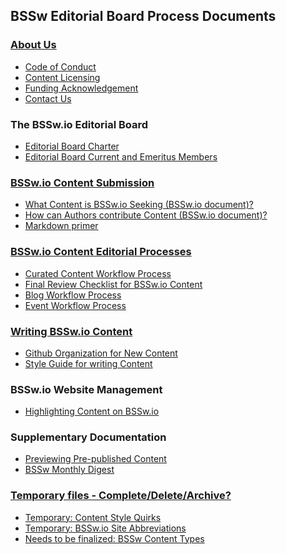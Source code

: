## BSSw Editorial Board Process Documents

### [About Us](About/index.md)
  - [Code of Conduct]()
  - [Content Licensing]()
  - [Funding Acknowledgement]()
  - [Contact Us]()

### The BSSw.io Editorial Board
  - [Editorial Board Charter]()
  - [Editorial Board Current and Emeritus Members]()

### [BSSw.io Content Submission](About/index.md)
  - [What Content is BSSw.io Seeking (BSSw.io document)?](About/WhatToContribute.md)
  - [How can Authors contribute Content (BSSw.io document)?](About/HowToContribute.md)  
  - [Markdown primer](About/MarkdownPrimer.md)

### [BSSw.io Content Editorial Processes](PublContent/index.md)
  - [Curated Content Workflow Process](PublContent/CuratedContentEditorialWorkflow.md)
  - [Final Review Checklist for BSSw.io Content](PublContent/ContentReviewchecklist.md)
  - [Blog Workflow Process]()
  - [Event Workflow Process]()

### [Writing BSSw.io Content](OrgNewContent/index.md)
  - [Github Organization for New Content](OrgNewContent/OrganizeNewContent.md)
  - [Style Guide for writing Content](ContentStyleGuide/ContentStyleGuide.md)

### BSSw.io Website Management
  - [Highlighting Content on BSSw.io]()

### Supplementary Documentation
  - [Previewing Pre-published Content]()
  - [BSSw Monthly Digest]()

### [Temporary files - Complete/Delete/Archive?](TmpFiles/index.md)
  - [Temporary: Content Style Quirks](TmpFiles/StyleQuirks.md)
  - [Temporary: BSSw.io Site Abbreviations](TmpFiles/Abbreviations.md)	
  - [Needs to be finalized: BSSw Content Types](Site/ContentTypes.md)
